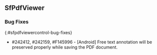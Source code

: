 ## SfPdfViewer

### Bug Fixes
{:#sfpdfviewercontrol-bug-fixes} 

* \#242412, \#242159, \#F145996 - [Android] Free text annotation will be preserved properly while saving the PDF document.